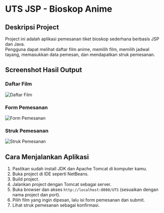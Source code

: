 # UTS JSP - Bioskop Anime

## Deskripsi Project
Project ini adalah aplikasi pemesanan tiket bioskop sederhana berbasis JSP dan Java.  
Pengguna dapat melihat daftar film anime, memilih film, memilih jadwal tayang, memasukkan data pemesan, dan mendapatkan struk pemesanan.

## Screenshot Hasil Output

### Daftar Film  
![Daftar Film](ss%20an/index.png)

### Form Pemesanan  
![Form Pemesanan](ss%20an/pesan.png)

### Struk Pemesanan  
![Struk Pemesanan](ss%20an/struk.png)

## Cara Menjalankan Aplikasi

1. Pastikan sudah install JDK dan Apache Tomcat di komputer kamu.
2. Buka project di IDE seperti NetBeans.
3. Build project.
4. Jalankan project dengan Tomcat sebagai server.
5. Buka browser dan akses `http://localhost:8080/UTS` (sesuaikan dengan nama project dan port).
6. Pilih film yang ingin dipesan, lalu isi form pemesanan dan submit.
7. Lihat struk pemesanan sebagai konfirmasi.

